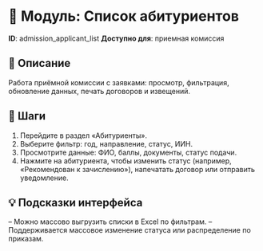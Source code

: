 # 📘 Модуль: Список абитуриентов
**ID**: admission_applicant_list
**Доступно для**: приемная комиссия

## 📝 Описание
Работа приёмной комиссии с заявками: просмотр, фильтрация, обновление данных, печать договоров и извещений.

## 🩜 Шаги
1. Перейдите в раздел «Абитуриенты».
2. Выберите фильтр: год, направление, статус, ИИН.
3. Просмотрите данные: ФИО, баллы, документы, статус подачи.
4. Нажмите на абитуриента, чтобы изменить статус (например, «Рекомендован к зачислению»), напечатать договор или отправить уведомление.

## 💡 Подсказки интерфейса
– Можно массово выгрузить списки в Excel по фильтрам.
– Поддерживается массовое изменение статуса или распределение по приказам.
